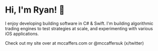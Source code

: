 # Hi, I'm Ryan! 👋

I enjoy developing building software in C# & Swift. I'm building algorithmic trading engines to test strategies at scale, and experimenting with various iOS applications. 

Check out my site over at mccaffers.com or @mccaffersuk (x/twitter)